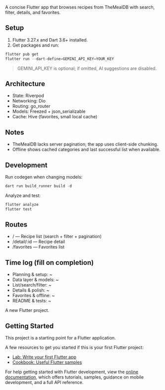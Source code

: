 A concise Flutter app that browses recipes from TheMealDB with search, filter, details, and favorites.

## Setup

1) Flutter 3.27.x and Dart 3.6+ installed.
2) Get packages and run:

```powershell
flutter pub get
flutter run --dart-define=GEMINI_API_KEY=YOUR_KEY
```

> GEMINI_API_KEY is optional; if omitted, AI suggestions are disabled.

## Architecture

- State: Riverpod
- Networking: Dio
- Routing: go_router
- Models: Freezed + json_serializable
- Cache: Hive (favorites, small local cache)

## Notes

- TheMealDB lacks server pagination; the app uses client-side chunking.
- Offline shows cached categories and last successful list when available.

## Development

Run codegen when changing models:

```powershell
dart run build_runner build -d
```

Analyze and test:

```powershell
flutter analyze
flutter test
```

## Routes

- / — Recipe list (search + filter + pagination)
- /detail/:id — Recipe detail
- /favorites — Favorites list

## Time log (fill on completion)

- Planning & setup: ~
- Data layer & models: ~
- List/search/filter: ~
- Details & polish: ~
- Favorites & offline: ~
- README & tests: ~


A new Flutter project.

## Getting Started

This project is a starting point for a Flutter application.

A few resources to get you started if this is your first Flutter project:

- [Lab: Write your first Flutter app](https://docs.flutter.dev/get-started/codelab)
- [Cookbook: Useful Flutter samples](https://docs.flutter.dev/cookbook)

For help getting started with Flutter development, view the
[online documentation](https://docs.flutter.dev/), which offers tutorials,
samples, guidance on mobile development, and a full API reference.
